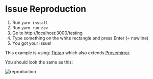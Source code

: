 # Issue Reproduction

1. Run `yarn install`
2. Run `yarn run dev`
3. Go to http://localhost:3000/testing
4. Type something on the white rectangle and press Enter (= newline)
5. You got your issue!

This example is using: [Tiptap](https://tiptap.dev/) which also extends [Prosemirror](https://prosemirror.net/).

You should look the same as this:

![reproduction](https://user-images.githubusercontent.com/2331052/204493443-530d5e4f-aca5-4e8c-bf43-ccb5d04c7cbc.png)